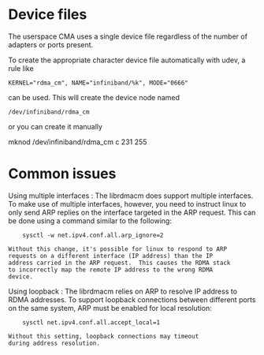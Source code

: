# Device files

The userspace CMA uses a single device file regardless of the number
of adapters or ports present.

To create the appropriate character device file automatically with
udev, a rule like

    KERNEL="rdma_cm", NAME="infiniband/%k", MODE="0666"

can be used.  This will create the device node named

    /dev/infiniband/rdma_cm

or you can create it manually

  mknod /dev/infiniband/rdma_cm c 231 255


# Common issues

Using multiple interfaces
:	The librdmacm does support multiple interfaces.  To make use
	of multiple interfaces, however, you need to instruct linux
	to only send ARP replies on the interface targeted in the ARP
	request.  This can be done using a command similar to the
	following:

		sysctl -w net.ipv4.conf.all.arp_ignore=2

	Without this change, it's possible for linux to respond to ARP
	requests on a different interface (IP address) than the IP
	address carried in the ARP request.  This causes the RDMA stack
	to incorrectly map the remote IP address to the wrong RDMA
	device.

Using loopback
:	The librdmacm relies on ARP to resolve IP address to RDMA
	addresses.  To support loopback connections between different
	ports on the same system, ARP must be enabled for local
	resolution:

		sysctl net.ipv4.conf.all.accept_local=1

	Without this setting, loopback connections may timeout
	during address resolution.
